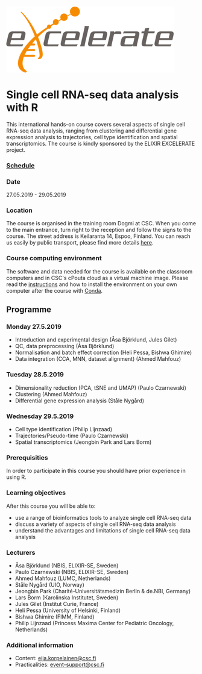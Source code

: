 ![logo](logos/excelerate.png)

# Single cell RNA-seq data analysis with R

This international hands-on course covers several aspects of single cell RNA-seq data analysis, ranging from clustering and differential gene expression analysis to trajectories, cell type identification and spatial transcriptomics. The course is kindly sponsored by the ELIXIR EXCELERATE project.

### [Schedule](schedule.md)

### Date
27.05.2019 - 29.05.2019

### Location
The course is organised in the training room Dogmi at CSC. When you come to the main entrance, turn right to the reception and follow the signs to the course. The street address is Keilaranta 14, Espoo, Finland. You can reach us easily by public transport, please find more details [here](https://www.csc.fi/how-to-reach-us).

### Course computing environment
The software and data needed for the course is available on the classroom computers and in CSC's cPouta cloud as a virtual machine image. Please read the [instructions](computing_environment_instructions.md) and how to install the environment on your own computer after the course with [Conda](conda_instructions.md).

## Programme
### Monday 27.5.2019

- Introduction and experimental design (Åsa Björklund, Jules Gilet)
- QC, data preprocessing (Åsa Björklund)
- Normalisation and batch effect correction (Heli Pessa, Bishwa Ghimire)
- Data integration (CCA, MNN, dataset alignment) (Ahmed Mahfouz)

### Tuesday 28.5.2019
- Dimensionality reduction (PCA, tSNE and UMAP) (Paulo Czarnewski)
- Clustering (Ahmed Mahfouz)
- Differential gene expression analysis (Ståle Nygård)

### Wednesday 29.5.2019
- Cell type identification (Philip Lijnzaad)
- Trajectories/Pseudo-time (Paulo Czarnewski)
- Spatial transcriptomics (Jeongbin Park and Lars Borm)

### Prerequisities
In order to participate in this course you should have prior experience in using R.

### Learning objectives
After this course you will be able to:
- use a range of bioinformatics tools to analyze single cell RNA-seq data
- discuss a variety of aspects of single cell RNA-seq data analysis
- understand the advantages and limitations of single cell RNA-seq data analysis

### Lecturers
- Åsa Björklund (NBIS, ELIXIR-SE, Sweden)
- Paulo Czarnewski (NBIS, ELIXIR-SE, Sweden)
- Ahmed Mahfouz (LUMC, Netherlands)
- Ståle Nygård (UIO, Norway)
- Jeongbin Park (Charité-Universitätsmedizin Berlin & de.NBI, Germany)
- Lars Borm (Karolinska Institutet, Sweden)
- Jules Gilet (Institut Curie, France)
- Heli Pessa (University of Helsinki, Finland)
- Bishwa Ghimire (FIMM, Finland)
- Philip Lijnzaad (Princess Maxima Center for Pediatric Oncology, Netherlands)

### Additional information
- Content: <eija.korpelainen@csc.fi>
- Practicalities: <event-support@csc.fi>
